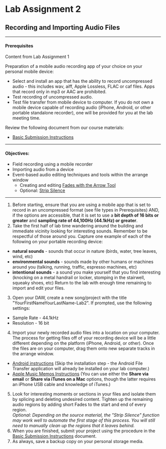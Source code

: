 # Lab Assignment 2
## Recording and Importing Audio Files

---

#### Prerequisites
Content from Lab Assignment 1  

Preparation of a mobile audio recording app of your choice on your personal mobile device:
  * Select and install an app that has the ability to record uncompressed audio - this includes wav, aiff, Apple Lossless, FLAC or caf files. Apps that record only in mp3 or AAC are prohibited.
  * Test recording of uncompressed audio.
  * Test file transfer from mobile device to computer.
If you do not own a mobile device capable of recording audio (iPhone, Android, or other portable standalone recorder), one will be provided for you at the lab meeting time.

Review the following document from our course materials:
  * [Basic Submission Instructions](../DAW-instructions/basic-submission-instructions.md)

---

#### Objectives:
  * Field recording using a mobile recorder
  * Importing audio from a device
  * Event-based audio editing techniques and tools within the arrange window
    * Creating and editing [Fades with the Arrow Tool](../DAW-instructions/arrange-view-arrow-tool.md#adjust-audio-event-volume-envelopes)
    * Optional: [Strip Silence](../DAW-instructions/strip-silence.md)

---

1. Before starting, ensure that you are using a mobile app that is set to record in an uncompressed format (see file types in Prerequisites) AND, if the options are accessible, that it is set to use a **bit depth of 16 bits or greater** and **sampling rate of 44,100Hz (44.1kHz) or greater**.
2. Take the first half of lab time wandering around the building and immediate vicinity looking for interesting sounds. Remember to be respectful of those around you. Capture one example of each of the following on your portable recording device:
  * **natural sounds** - sounds that occur in nature (birds, water, tree leaves, wind, etc)
  * **environmental sounds** - sounds made by other humans or machines around you (talking, running, traffic, espresso machines, etc)
  * **intentional sounds** - a sound you make yourself that you find interesting (knocking on a metal handrail or locker, stomping in the stairwell, squeaky shoes, etc)
Return to the lab with enough time remaining to import and edit your files.
3. Open your DAW, create a new song/project with the title "YourFirstNameYourLastName-Lab2". If prompted, use the following settings:
  * Sample Rate - 44.1kHz
  * Resolution - 16 bit
4. Import your newly recorded audio files into a location on your computer. The process for getting files off of your recording device will be a little different depending on the platform (iPhone, Android, or other). Once the files are on your computer, drag them onto new separate tracks in the arrange window.
  * [Android instructions](https://www.android.com/filetransfer/) (Skip the installation step - the Android File Transfer application will already be installed on your lab computer.)
  * [Apple Music Memos Instructions](https://support.apple.com/kb/PH23294?locale=en_US) (You can use either the **Share via email** or **Share via iTunes on a Mac** options, though the latter requires an iPhone USB cable and knowledge of iTunes.)
5. Look for interesting moments or sections in your files and isolate them by splicing and deleting undesired content. Tighten up the remaining audio regions by adding short Fades to the start and end of every region.  
*Optional: Depending on the source material, the "Strip Silence" function may work well to automate the first stage of this process. You will still need to manually clean up the regions that it leaves behind.*
6. When you are finished, submit your project using the procedure in the [Basic Submission Instructions](../DAW-instructions/basic-submission-instructions.md#submitting-a-song) document.
7. As always, save a backup copy on your personal storage media.

